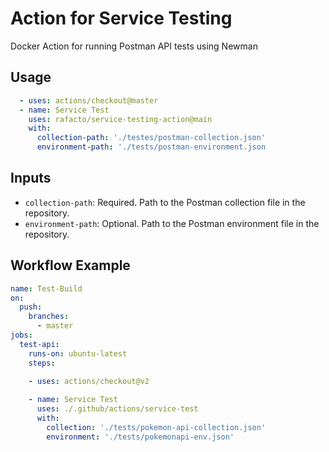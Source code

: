 # Action for Service Testing
Docker Action for running Postman API tests using Newman

## Usage
```yaml
  - uses: actions/checkout@master
  - name: Service Test
    uses: rafacto/service-testing-action@main
    with:
      collection-path: './testes/postman-collection.json'
      environment-path: './tests/postman-environment.json
```

## Inputs
* `collection-path`: Required. Path to the Postman collection file in the repository.
* `environment-path`: Optional. Path to the Postman environment file in the repository.

## Workflow Example
```yaml
name: Test-Build
on:
  push:
    branches:
      - master
jobs:
  test-api:
    runs-on: ubuntu-latest
    steps:

    - uses: actions/checkout@v2
    
    - name: Service Test
      uses: ./.github/actions/service-test
      with:
        collection: './tests/pokemon-api-collection.json'
        environment: './tests/pokemonapi-env.json'
```        
